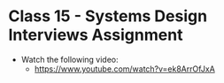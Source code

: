 # Class 15 - Systems Design Interviews Assignment

- Watch the following video: 
    - https://www.youtube.com/watch?v=ek8ArrOfJxA